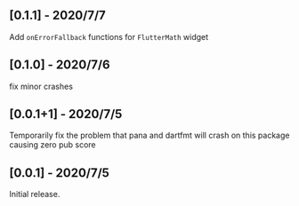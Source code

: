 ## [0.1.1] - 2020/7/7
Add `onErrorFallback` functions for `FlutterMath` widget
## [0.1.0] - 2020/7/6
fix minor crashes
## [0.0.1+1] - 2020/7/5 
Temporarily fix the problem that pana and dartfmt will crash on this package causing zero pub score
## [0.0.1] - 2020/7/5 
Initial release.
